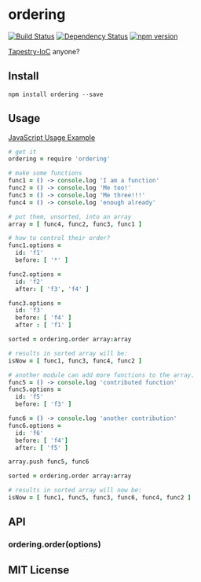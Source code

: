 # ordering
[![Build Status](https://travis-ci.org/elidoran/ordering.svg?branch=master)](https://travis-ci.org/elidoran/ordering)
[![Dependency Status](https://gemnasium.com/elidoran/ordering.png)](https://gemnasium.com/elidoran/ordering)
[![npm version](https://badge.fury.io/js/ordering.svg)](http://badge.fury.io/js/ordering)


[Tapestry-IoC](https://tapestry.apache.org/tapestry-ioc-configuration.html#TapestryIoCConfiguration-Ordered_List) anyone?

## Install

    npm install ordering --save

## Usage

[JavaScript Usage Example](#javascript-style-usage)

```coffeescript
# get it
ordering = require 'ordering'

# make some functions
func1 = () -> console.log 'I am a function'
func2 = () -> console.log 'Me too!'
func3 = () -> console.log 'Me three!!!'
func4 = () -> console.log 'enough already'

# put them, unsorted, into an array
array = [ func4, func2, func3, func1 ]

# how to control their order?
func1.options =
  id: 'f1'
  before: [ '*' ]

func2.options =
  id: 'f2'
  after: [ 'f3', 'f4' ]

func3.options =
  id: 'f3'
  before: [ 'f4' ]
  after : [ 'f1' ]

sorted = ordering.order array:array

# results in sorted array will be:
isNow = [ func1, func3, func4, func2 ]

# another module can add more functions to the array.
func5 = () -> console.log 'contributed function'
func5.options =
  id: 'f5'
  before: [ 'f3' ]

func6 = () -> console.log 'another contribution'
func6.options =
  id: 'f6'
  before: [ 'f4']
  after: [ 'f5' ]

array.push func5, func6

sorted = ordering.order array:array

# results in sorted array will now be:
isNow = [ func1, func5, func3, func6, func4, func2 ]
```

## API


### **ordering.order(options)**


## MIT License

